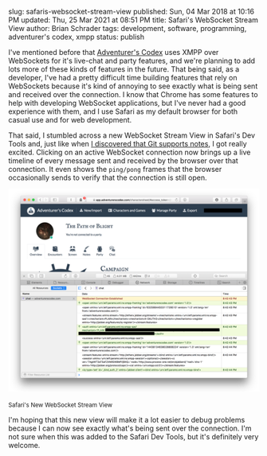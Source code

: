slug: safaris-websocket-stream-view
published: Sun, 04 Mar 2018 at 10:16 PM
updated: Thu, 25 Mar 2021 at 08:51 PM
title: Safari's WebSocket Stream View
author: Brian Schrader
tags: development, software, programming, adventurer's codex, xmpp
status: publish

I've mentioned before that [Adventurer's Codex][ac] uses XMPP over WebSockets for it's live-chat and party features, and we're planning to add lots more of these kinds of features in the future. That being said, as a developer, I've had a pretty difficult time building features that rely on WebSockets because it's kind of annoying to see exactly what is being sent and received over the connection. I know that Chrome has some features to help with developing WebSocket applications, but I've never had a good experience with them, and I use Safari as my default browser for both casual use and for web development.

That said, I stumbled across a new WebSocket Stream View in Safari's Dev Tools and, just like when [I discovered that Git supports notes][git-notes], I got really excited. Clicking on an active WebSocket connection now brings up a live timeline of every message sent and received by the browser over that connection. It even shows the `ping/pong` frames that the browser occasionally sends to verify that the connection is still open.

<div class="image-container">
    <img src="/images/blog/safari-websocket-stream-viewer.png"
         alt="safari websocket viewer">
    <p><small>Safari's New WebSocket Stream View</small></p>
</div>

I'm hoping that this new view will make it a lot easier to debug problems because I can now see exactly what's being sent over the connection. I'm not sure when this was added to the Safari Dev Tools, but it's definitely very welcome.


[ac]: https://adventurerscodex.com
[git-notes]: /archive/gits-hidden-feature-notes/
